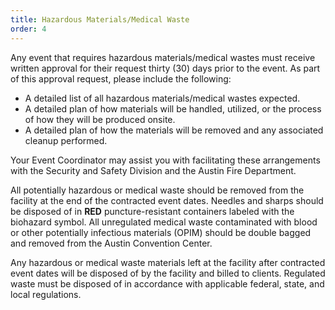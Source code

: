 ```yaml
---
title: Hazardous Materials/Medical Waste
order: 4
---
```


Any event that requires hazardous materials/medical wastes must receive written approval for their request thirty (30) days prior to the event. As part of this approval request, please include the following:

- A detailed list of all hazardous materials/medical wastes expected.
- A detailed plan of how materials will be handled, utilized, or the process of how they will be produced onsite.
- A detailed plan of how the materials will be removed and any associated cleanup performed.                            

Your Event Coordinator may assist you with facilitating these arrangements with the Security and Safety Division and the Austin Fire Department.

All potentially hazardous or medical waste should be removed from the facility at the end of the contracted event dates. Needles and sharps should be disposed of in **RED** puncture-resistant containers labeled with the biohazard symbol. All unregulated medical waste contaminated with blood or other potentially infectious materials (OPIM) should be double bagged and removed from the Austin Convention Center.

Any hazardous or medical waste materials left at the facility after contracted event dates will be disposed of by the facility and billed to clients. Regulated waste must be disposed of in accordance with applicable federal, state, and local regulations.
